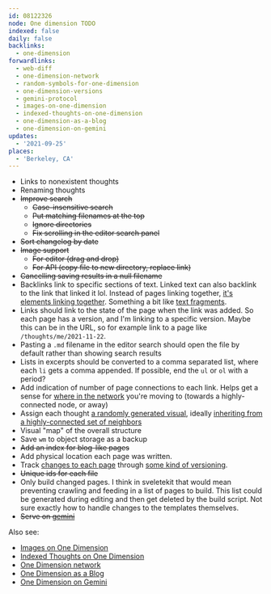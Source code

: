 ```yaml
---
id: 08122326
node: One dimension TODO
indexed: false
daily: false
backlinks:
  - one-dimension
forwardlinks:
  - web-diff
  - one-dimension-network
  - random-symbols-for-one-dimension
  - one-dimension-versions
  - gemini-protocol
  - images-on-one-dimension
  - indexed-thoughts-on-one-dimension
  - one-dimension-as-a-blog
  - one-dimension-on-gemini
updates:
  - '2021-09-25'
places:
  - 'Berkeley, CA'
---
```


- Links to nonexistent thoughts
- Renaming thoughts
- ~~Improve search~~
  - ~~Case-insensitive search~~
  - ~~Put matching filenames at the top~~
  - ~~Ignore directories~~
  - ~~Fix scrolling in the editor search panel~~
- ~~Sort changelog by date~~
- ~~Image support~~
  - ~~For editor (drag and drop)~~
  - ~~For API (copy file to new directory, replace link)~~
- ~~Cancelling saving results in a null filename~~
- Backlinks link to specific sections of text. Linked text can also backlink to the link that linked it lol. Instead of pages linking together, [it's elements linking together](web-diff.md). Something a bit like [text fragments](https://web.dev/text-fragments/).
- Links should link to the state of the page when the link was added. So each page has a version, and I'm linking to a specific version. Maybe this can be in the URL, so for example link to a page like `/thoughts/me/2021-11-22`. 
- Pasting a `.md` filename in the editor search should open the file by default rather than showing search results
- Lists in excerpts should be converted to a comma separated list, where each `li` gets a comma appended. If possible, end the `ul` or `ol` with a period?
- Add indication of number of page connections to each link. Helps get a sense for [where in the network](one-dimension-network.md) you're moving to (towards a highly-connected node, or away)
- Assign each thought [a randomly generated visual](random-symbols-for-one-dimension.md), ideally [inheriting from a highly-connected set of neighbors](one-dimension-network.md)
- Visual "map" of the overall structure
- Save `wm` to object storage as a backup
- ~~Add an index for blog-like pages~~
- Add physical location each page was written. 
- Track [changes to each page](web-diff.md) through [some kind of versioning](one-dimension-versions.md). 
- ~~Unique ids for each file~~
- Only build changed pages. I think in sveletekit that would mean preventing crawling and feeding in a list of pages to build. This list could be generated during editing and then get deleted by the build script. Not sure exactly how to handle changes to the templates themselves.  
- ~~Serve on [gemini](gemini-protocol.md)~~

Also see:

- [Images on One Dimension](images-on-one-dimension.md)
- [Indexed Thoughts on One Dimension](indexed-thoughts-on-one-dimension.md)
- [One Dimension network](one-dimension-network.md)
- [One Dimension as a Blog](one-dimension-as-a-blog.md)
- [One Dimension on Gemini](one-dimension-on-gemini.md)
